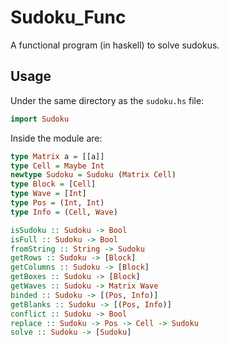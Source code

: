 # Sudoku_Func

A functional program (in haskell) to solve sudokus.

## Usage

Under the same directory as the `sudoku.hs` file:

```haskell
import Sudoku
```

Inside the module are:

```haskell
type Matrix a = [[a]]
type Cell = Maybe Int
newtype Sudoku = Sudoku (Matrix Cell)
type Block = [Cell]
type Wave = [Int]
type Pos = (Int, Int)
type Info = (Cell, Wave)

isSudoku :: Sudoku -> Bool
isFull :: Sudoku -> Bool
fromString :: String -> Sudoku
getRows :: Sudoku -> [Block]
getColumns :: Sudoku -> [Block]
getBoxes :: Sudoku -> [Block]
getWaves :: Sudoku -> Matrix Wave
binded :: Sudoku -> [(Pos, Info)]
getBlanks :: Sudoku -> [(Pos, Info)]
conflict :: Sudoku -> Bool
replace :: Sudoku -> Pos -> Cell -> Sudoku
solve :: Sudoku -> [Sudoku]
```
